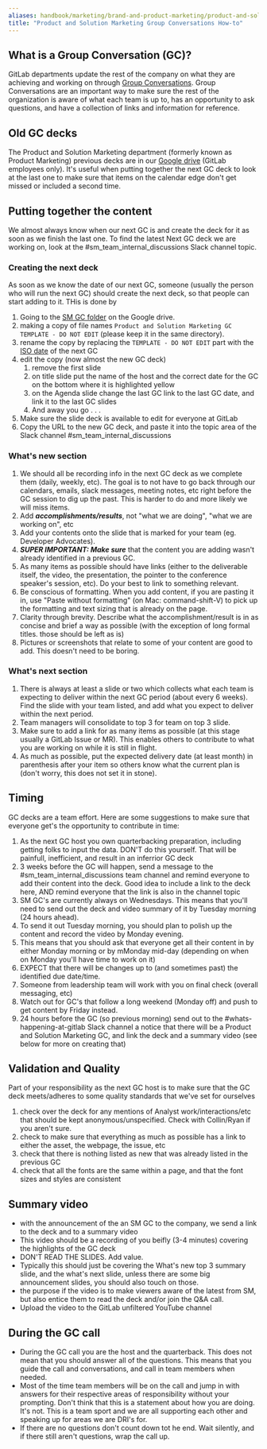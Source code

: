 ```yaml
---
aliases: handbook/marketing/brand-and-product-marketing/product-and-solution-marketing/getting-started/group-conversations
title: "Product and Solution Marketing Group Conversations How-to"
---
```








## What is a Group Conversation (GC)?

GitLab departments update the rest of the company on what they are achieving and working on through [Group Conversations](/handbook/company/group-conversations/). Group Conversations are an important way to make sure the rest of the organization is aware of what each team is up to, has an opportunity to ask questions, and have a collection of links and information for reference.

## Old GC decks

The Product and Solution Marketing department (formerly known as Product Marketing) previous decks are in our [Google drive](https://drive.google.com/drive/u/0/folders/1fCEAj1HCegJOJE_haBqxcy2NYm0DS1FO) (GitLab employees only). It's useful when putting together the next GC deck to look at the last one to make sure that items on the calendar edge don't get missed or included a second time.

## Putting together the content

We almost always know when our next GC is and create the deck for it as soon as we finish the last one. To find the latest Next GC deck we are working on, look at the #sm_team_internal_discussions Slack channel topic.

### Creating the next deck

As soon as we know the date of our next GC, someone (usually the person who will run the next GC) should create the next deck, so that people can start adding to it. THis is done by
1. Going to the [SM GC folder](https://drive.google.com/drive/u/0/folders/1fCEAj1HCegJOJE_haBqxcy2NYm0DS1FO) on the Google drive.
1. making a copy of file names `Product and Solution Marketing GC TEMPLATE - DO NOT EDIT` (please keep it in the same directory).
1. rename the copy by replacing the `TEMPLATE - DO NOT EDIT` part with the [ISO date](/handbook/communication/#writing-style-guidelines) of the next GC
1. edit the copy (now almost the new GC deck)
   1. remove the first slide
   1. on title slide put the name of the host and the correct date for the GC on the bottom where it is highlighted yellow
   1. on the Agenda slide change the last GC link to the last GC date, and link it to the last GC slides
   1. And away you go . . .
1. Make sure the slide deck is available to edit for everyone at GitLab
1. Copy the URL to the new GC deck, and paste it into the topic area of the Slack channel #sm_team_internal_discussions

### What's new section

1. We should all be recording info in the next GC deck as we complete them (daily, weekly, etc). The goal is to not have to go back through our calendars, emails, slack messages, meeting notes, etc right before the GC session to dig up the past. This is harder to do and more likely we will miss items.
1. Add ***accomplishments/results***, not "what we are doing", "what we are working on", etc
1. Add your contents onto the slide that is marked for your team (eg. Developer Advocates).
1. ***SUPER IMPORTANT: Make sure*** that the content you are adding wasn't already identified in a previous GC.
1. As many items as possible should have links (either to the deliverable itself, the video, the presentation, the pointer to the conference speaker's session, etc). Do your best to link to something relevant.
1. Be conscious of formatting. When you add content, if you are pasting it in, use "Paste without formatting" (on Mac: command-shift-V) to pick up the formatting and text sizing that is already on the page.
1. Clarity through brevity. Describe what the accomplishment/result is in as concise and brief a way as possible (with the exception of long formal titles. those should be left as is)
1. Pictures or screenshots that relate to some of your content are good to add. This doesn't need to be boring.

### What's next section

1. There is always at least a slide or two which collects what each team is expecting to deliver within the next GC period (about every 6 weeks). Find the slide with your team listed, and add what you expect to deliver within the next period.
1. Team managers will consolidate to top 3 for team on top 3 slide.
1. Make sure to add a link for as many items as possible (at this stage usually a GitLab Issue or MR). This enables others to contribute to what you are working on while it is still in flight.
1. As much as possible, put the expected delivery date (at least month) in parenthesis after your item so others know what the current plan is (don't worry, this does not set it in stone).

## Timing

GC decks are a team effort. Here are some suggestions to make sure that everyone get's the opportunity to contribute in time:

1. As the next GC host you own quarterbacking preparation, including getting folks to input the data. DON'T do this yourself. That will be painfull, inefficient, and result in an inferrior GC deck
1. 3 weeks before the GC will happen, send a message to the #sm_team_internal_discussions team channel and remind everyone to add their content into the deck. Good idea to include a link to the deck here, AND remind everyone that the link is also in the channel topic
1. SM GC's are currently always on Wednesdays. This means that you'll need to send out the deck and video summary of it by Tuesday morning (24 hours ahead).
1. To send it out Tuesday morning, you should plan to polish up the content and record the video by Monday evening.
1. This means that you should ask that everyone get all their content in by either Monday morning or by mMonday mid-day (depending on when on Monday you'll have time to work on it)
1. EXPECT that there will be changes up to (and sometimes past) the identified due date/time.
1. Someone from leadership team will work with you on final check (overall messaging, etc)
1. Watch out for GC's that follow a long weekend (Monday off) and push to get content by Friday instead.
1. 24 hours before the GC (so previous morning) send out to the #whats-happening-at-gitlab Slack channel a notice that there will be a Product and Solution Marketing GC, and link the deck and a summary video (see below for more on creating that)

## Validation and Quality

Part of your responsibility as the next GC host is to make sure that the GC deck meets/adheres to some quality standards that we've set for ourselves
1. check over the deck for any mentions of Analyst work/interactions/etc that should be kept anonymous/unspecified. Check with Collin/Ryan if you aren't sure.
1. check to make sure that everything as much as possible has a link to either the asset, the webpage, the issue, etc
1. check that there is nothing listed as new that was already listed in the previous GC
1. check that all the fonts are the same within a page, and that the font sizes and styles are consistent

## Summary video

- with the announcement of the an SM GC to the company, we send a link to the deck and to a summary video
- This video should be a recording of you beifly (3-4 minutes) covering the highlights of the GC deck
- DON'T READ THE SLIDES. Add value.
- Typically this should just be covering the What's new top 3 summary slide, and the what's next slide, unless there are some big announcement slides, you should also touch on those.
- the purpose if the video is to make viewers aware of the latest from SM, but also entice them to read the deck and/or join the Q&A call.
- Upload the video to the GitLab unfiltered YouTube channel

## During the GC call

- During the GC call you are the host and the quarterback. This does not mean that you should answer all of the questions. This means that you guide the call and conversations, and call in team members when needed.
- Most of the time team members will be on the call and jump in with answers for their respective areas of responsibility without your prompting. Don't think that this is a statement about how you are doing. It's not. This is a team sport and we are all supporting each other and speaking up for areas we are DRI's for.
- If there are no questions don't count down tot he end. Wait silently, and if there still aren't questions, wrap the call up.

